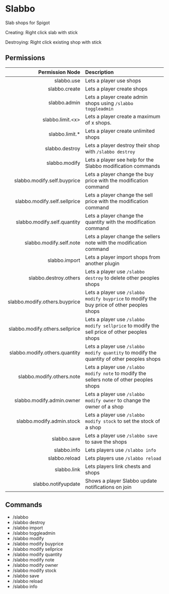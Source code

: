 # Slabbo
Slab shops for Spigot

Creating: Right click slab with stick

Destroying: Right click existing shop with stick

## Permissions

|                Permission Node | Description                                                                                  |
| ------------------------------:|:-------------------------------------------------------------------------------------------- |
|                     slabbo.use | Lets a player use shops                                                                      |
|                  slabbo.create | Lets a player create shops                                                                   |
|                   slabbo.admin | Lets a player create admin shops using `/slabbo toggleadmin`                                 |
|              slabbo.limit.\<x> | Lets a player create a maximum of x shops.                                                   |
|                slabbo.limit.\* | Lets a player create unlimited shops                                                         |
|                 slabbo.destroy | Lets a player destroy their shop with `/slabbo destroy`                                      |
|                  slabbo.modify | Lets a player see help for the Slabbo modification commands                                  |
|         slabbo.modify.self.buyprice | Lets a player change the buy price with the modification command                             |
|        slabbo.modify.self.sellprice | Lets a player change the sell price with the modification command                            |
|         slabbo.modify.self.quantity | Lets a player change the quantity with the modification command                              |
|         slabbo.modify.self.note | Lets a player change the sellers note with the modification command                              |
|                  slabbo.import | Lets a player import shops from another plugin                                               |
|          slabbo.destroy.others | Lets a player use `/slabbo destroy` to delete other peoples shops                            |
|  slabbo.modify.others.buyprice | Lets a player use `/slabbo modify buyprice` to modify the buy price of other peoples shops   |
| slabbo.modify.others.sellprice | Lets a player use `/slabbo modify sellprice` to modify the sell price of other peoples shops |
|  slabbo.modify.others.quantity | Lets a player use `/slabbo modify quantity` to modify the quantity of other peoples shops    |
|  slabbo.modify.others.note     | Lets a player use `/slabbo modify note` to modify the sellers note of other peoples shops    |
| slabbo.modify.admin.owner      | Lets a player use `/slabbo modify owner` to change the owner of a shop                       |
| slabbo.modify.admin.stock      | Lets a player use `/slabbo modify stock` to set the stock of a shop |
| slabbo.save                    | Lets a player use `/slabbo save` to save the shops |
|                    slabbo.info | Lets players use `/slabbo info`                                                              |
|                  slabbo.reload | Lets players use `/slabbo reload`                                                            |
|                    slabbo.link | Lets players link chests and shops                                                           |
|            slabbo.notifyupdate | Shows a player Slabbo update notifications on join                                           |


## Commands

- /slabbo
- /slabbo destroy
- /slabbo import
- /slabbo toggleadmin
- /slabbo modify
- /slabbo modify buyprice
- /slabbo modify sellprice
- /slabbo modify quantity
- /slabbo modify note
- /slabbo modify owner
- /slabbo modify stock
- /slabbo save
- /slabbo reload
- /slabbo info
